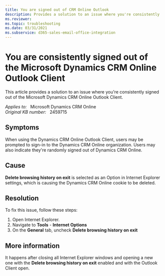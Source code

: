 ```yaml
---
title: You are signed out of CRM Online Outlook
description: Provides a solution to an issue where you're consistently signed out of the Microsoft Dynamics CRM Online Outlook Client.
ms.reviewer: 
ms.topic: troubleshooting
ms.date: 03/31/2021
ms.subservice: d365-sales-email-office-integration
---
```

# You are consistently signed out of the Microsoft Dynamics CRM Online Outlook Client

This article provides a solution to an issue where you're consistently signed out of the Microsoft Dynamics CRM Online Outlook Client.

_Applies to:_ &nbsp; Microsoft Dynamics CRM Online  
_Original KB number:_ &nbsp; 2459715

## Symptoms

When using the Dynamics CRM Online Outlook Client, users may be prompted to sign-in to the Dynamics CRM Online organization. Users may also indicate they're randomly signed out of Dynamics CRM Online.

## Cause

**Delete browsing history on exit** is selected as an Option in Internet Explorer settings, which is causing the Dynamics CRM Online cookie to be deleted.

## Resolution

To fix this issue, follow these steps:

1. Open Internet Explorer.
2. Navigate to **Tools** - **Internet Options**
3. On the **General** tab, uncheck **Delete browsing history on exit**

## More information

It happens after closing all Internet Explorer windows and opening a new one with the **Delete browsing history on exit** enabled and with the Outlook Client open.
